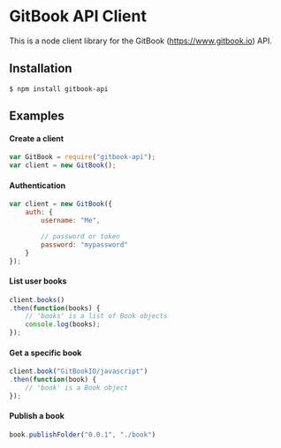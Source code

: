 GitBook API Client
==========

This is a node client library for the GitBook (https://www.gitbook.io) API.

## Installation

```
$ npm install gitbook-api
```

## Examples

#### Create a client

```js
var GitBook = require("gitbook-api");
var client = new GitBook();
```

#### Authentication

```js
var client = new GitBook({
    auth: {
        username: "Me",

        // password or token
        password: "mypassword"
    }
});
```

#### List user books

```js
client.books()
.then(function(books) {
    // 'books' is a list of Book objects
    console.log(books);
});
```

#### Get a specific book

```js
client.book("GitBookIO/javascript")
.then(function(book) {
    // 'book' is a Book object
});
```

#### Publish a book

```js
book.publishFolder("0.0.1", "./book")
```
